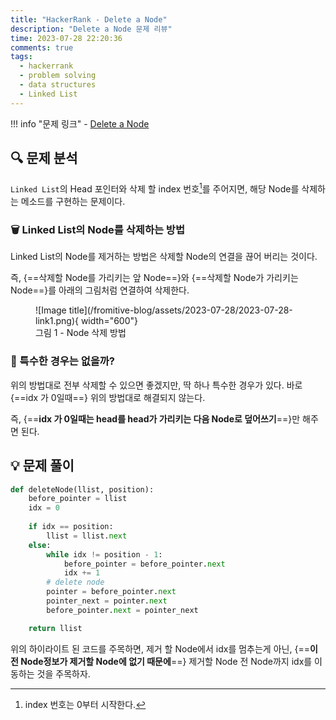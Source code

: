 ```yaml
---
title: "HackerRank - Delete a Node"
description: "Delete a Node 문제 리뷰"
time: 2023-07-28 22:20:36
comments: true
tags:
  - hackerrank
  - problem solving
  - data structures
  - Linked List
---
```


!!! info "문제 링크"
    - [Delete a Node](https://www.hackerrank.com/challenges/delete-a-node-from-a-linked-list/problem)

## 🔍 문제 분석

`Linked List`의 Head 포인터와 삭제 할 index 번호[^1]를 주어지면, 해당 Node를 삭제하는 메소드를 구현하는 문제이다.
[^1]: index 번호는 0부터 시작한다.

### 🗑️ Linked List의 Node를 삭제하는 방법

Linked List의 Node를 제거하는 방법은 삭제할 Node의 연결을 끊어 버리는 것이다. 

즉, {==삭제할 Node를 가리키는 앞 Node==}와 {==삭제할 Node가 가리키는 Node==}를 아래의 그림처럼 연결하여 삭제한다.

<figure markdown>
![Image title](/fromitive-blog/assets/2023-07-28/2023-07-28-link1.png){ width="600"}
<figcaption>그림 1 - Node 삭제 방법</figcaption>
</figure>


### 🤔 특수한 경우는 없을까?

위의 방법대로 전부 삭제할 수 있으면 좋겠지만, 딱 하나 특수한 경우가 있다. 바로 {==idx 가 0일때==} 위의 방법대로 해결되지 않는다.

즉, {==**idx 가 0일때는 head를 head가 가리키는 다음 Node로 덮어쓰기**==}만 해주면 된다.

## 💡 문제 풀이
``` python title="deleteNode.py" linenums="1" hl_lines="8 9 10"
def deleteNode(llist, position):
    before_pointer = llist
    idx = 0
    
    if idx == position:
        llist = llist.next
    else:
        while idx != position - 1:
            before_pointer = before_pointer.next
            idx += 1
        # delete node
        pointer = before_pointer.next
        pointer_next = pointer.next
        before_pointer.next = pointer_next

    return llist
```

위의 하이라이트 된 코드를 주목하면, 제거 할 Node에서 idx를 멈추는게 아닌, {==**이전 Node정보가 제거할 Node에 없기 때문에**==} 제거할 Node 전 Node까지 idx를 이동하는 것을 주목하자.
